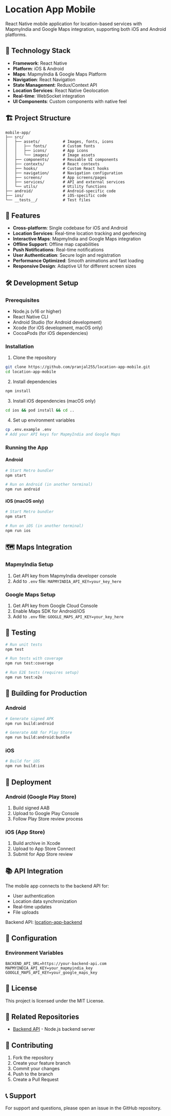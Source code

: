 # Location App Mobile

React Native mobile application for location-based services with MapmyIndia and Google Maps integration, supporting both iOS and Android platforms.

## 🚀 Technology Stack

- **Framework**: React Native
- **Platform**: iOS & Android
- **Maps**: MapmyIndia & Google Maps Platform
- **Navigation**: React Navigation
- **State Management**: Redux/Context API
- **Location Services**: React Native Geolocation
- **Real-time**: WebSocket integration
- **UI Components**: Custom components with native feel

## 🏗️ Project Structure

```
mobile-app/
├── src/
│   ├── assets/          # Images, fonts, icons
│   │   ├── fonts/       # Custom fonts
│   │   ├── icons/       # App icons
│   │   └── images/      # Image assets
│   ├── components/      # Reusable UI components
│   ├── contexts/        # React contexts
│   ├── hooks/           # Custom React hooks
│   ├── navigation/      # Navigation configuration
│   ├── screens/         # App screens/pages
│   ├── services/        # API and external services
│   └── utils/           # Utility functions
├── android/             # Android-specific code
├── ios/                 # iOS-specific code
└── __tests__/           # Test files
```

## 🔧 Features

- **Cross-platform**: Single codebase for iOS and Android
- **Location Services**: Real-time location tracking and geofencing
- **Interactive Maps**: MapmyIndia and Google Maps integration
- **Offline Support**: Offline map capabilities
- **Push Notifications**: Real-time notifications
- **User Authentication**: Secure login and registration
- **Performance Optimized**: Smooth animations and fast loading
- **Responsive Design**: Adaptive UI for different screen sizes

## 🛠️ Development Setup

### Prerequisites

- Node.js (v16 or higher)
- React Native CLI
- Android Studio (for Android development)
- Xcode (for iOS development, macOS only)
- CocoaPods (for iOS dependencies)

### Installation

1. Clone the repository
```bash
git clone https://github.com/pranjal255/location-app-mobile.git
cd location-app-mobile
```

2. Install dependencies
```bash
npm install
```

3. Install iOS dependencies (macOS only)
```bash
cd ios && pod install && cd ..
```

4. Set up environment variables
```bash
cp .env.example .env
# Add your API keys for MapmyIndia and Google Maps
```

### Running the App

#### Android
```bash
# Start Metro bundler
npm start

# Run on Android (in another terminal)
npm run android
```

#### iOS (macOS only)
```bash
# Start Metro bundler
npm start

# Run on iOS (in another terminal)
npm run ios
```

## 🗺️ Maps Integration

### MapmyIndia Setup
1. Get API key from MapmyIndia developer console
2. Add to `.env` file: `MAPMYINDIA_API_KEY=your_key_here`

### Google Maps Setup
1. Get API key from Google Cloud Console
2. Enable Maps SDK for Android/iOS
3. Add to `.env` file: `GOOGLE_MAPS_API_KEY=your_key_here`

## 🧪 Testing

```bash
# Run unit tests
npm test

# Run tests with coverage
npm run test:coverage

# Run E2E tests (requires setup)
npm run test:e2e
```

## 📱 Building for Production

### Android
```bash
# Generate signed APK
npm run build:android

# Generate AAB for Play Store
npm run build:android:bundle
```

### iOS
```bash
# Build for iOS
npm run build:ios
```

## 🚀 Deployment

### Android (Google Play Store)
1. Build signed AAB
2. Upload to Google Play Console
3. Follow Play Store review process

### iOS (App Store)
1. Build archive in Xcode
2. Upload to App Store Connect
3. Submit for App Store review

## 📚 API Integration

The mobile app connects to the backend API for:
- User authentication
- Location data synchronization
- Real-time updates
- File uploads

Backend API: [location-app-backend](https://github.com/pranjal255/location-app-backend)

## 🔧 Configuration

### Environment Variables
```
BACKEND_API_URL=https://your-backend-api.com
MAPMYINDIA_API_KEY=your_mapmyindia_key
GOOGLE_MAPS_API_KEY=your_google_maps_key
```

## 📄 License

This project is licensed under the MIT License.

## 🔗 Related Repositories

- [Backend API](https://github.com/pranjal255/location-app-backend) - Node.js backend server

## 🤝 Contributing

1. Fork the repository
2. Create your feature branch
3. Commit your changes
4. Push to the branch
5. Create a Pull Request

## 📞 Support

For support and questions, please open an issue in the GitHub repository.
